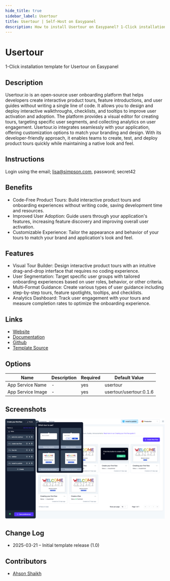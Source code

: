 ```yaml
---
hide_title: true
sidebar_label: Usertour
title: Usertour | Self-Host on Easypanel
description: How to install Usertour on Easypanel? 1-Click installation template for Usertour on Easypanel
---
```


<!-- generated -->

# Usertour

1-Click installation template for Usertour on Easypanel

## Description

Usertour.io is an open-source user onboarding platform that helps developers create interactive product tours, feature introductions, and user guides without writing a single line of code. It allows you to design and deploy interactive walkthroughs, checklists, and tooltips to improve user activation and adoption. The platform provides a visual editor for creating tours, targeting specific user segments, and collecting analytics on user engagement. Usertour.io integrates seamlessly with your application, offering customization options to match your branding and design. With its developer-friendly approach, it enables teams to create, test, and deploy product tours quickly while maintaining a native look and feel.

## Instructions

Login using the email; lisa@simpson.com, password; secret42

## Benefits

- Code-Free Product Tours: Build interactive product tours and onboarding experiences without writing code, saving development time and resources.
- Improved User Adoption: Guide users through your application's features, increasing feature discovery and improving overall user activation.
- Customizable Experience: Tailor the appearance and behavior of your tours to match your brand and application's look and feel.

## Features

- Visual Tour Builder: Design interactive product tours with an intuitive drag-and-drop interface that requires no coding experience.
- User Segmentation: Target specific user groups with tailored onboarding experiences based on user roles, behavior, or other criteria.
- Multi-Format Guidance: Create various types of user guidance including step-by-step tours, feature spotlights, tooltips, and checklists.
- Analytics Dashboard: Track user engagement with your tours and measure completion rates to optimize the onboarding experience.

## Links

- [Website](https://www.usertour.io/)
- [Documentation](https://docs.usertour.io/)
- [Github](https://github.com/usertour/usertour)
- [Template Source](https://github.com/easypanel-io/templates/tree/main/templates/usertour)

## Options

Name | Description | Required | Default Value
-|-|-|-
App Service Name | - | yes | usertour
App Service Image | - | yes | usertour/usertour:0.1.6

## Screenshots

![Usertour Screenshot](./assets/screenshot.png)

## Change Log

- 2025-03-21 – Initial template release (1.0)

## Contributors

- [Ahson Shaikh](https://github.com/Ahson-Shaikh)
